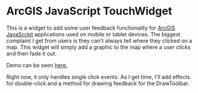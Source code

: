 # ArcGIS JavaScript TouchWidget
This is a widget to add some user feedback functionality for [ArcGIS JavaScript](http://developers.arcgis.com/en/javascript/) applications used on mobile or tablet devices. The biggest complaint I get from users is they can't always tell where they clicked on a map. This widget will simply add a graphic to the map where a user clicks and then fade it out.

Demo can be seen [here.](http://www.odoe.net/thelab/js/touch/)

Right now, it only handles single click events. As I get time, I'll add
effects for double-click and a method for drawing feedback for the
DrawToolbar.
